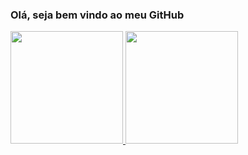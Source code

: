 ### Olá, seja bem vindo ao meu GitHub

<div>
<a href="https://github.com/LAmentt">
<img loading="lazy" height="180em" src="https://github-readme-stats.vercel.app/api/top-langs/?username=LAmentt&layout=compact&langs_count=7&theme=blue_navy"/>
<img loading="lazy" height="180em" src="https://github-readme-stats.vercel.app/api?username=LAmentt&show_icons=true&theme=dracula&include_all_commits=true&count_private=true"/>
</div>



